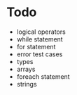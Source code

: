 # Todo
* logical operators
* while statement
* for statement
* error test cases
* types
* arrays
* foreach statement
* strings